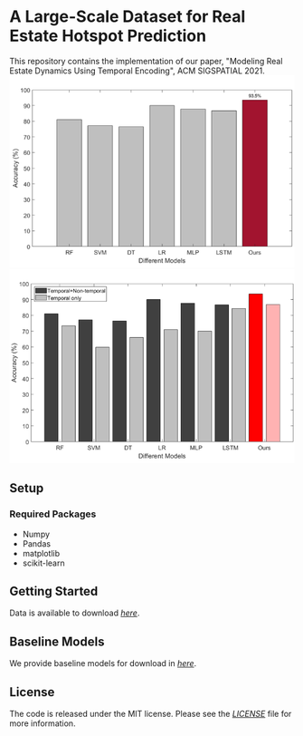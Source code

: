 # A Large-Scale Dataset for Real Estate Hotspot Prediction

This repository contains the implementation of our paper, "Modeling Real Estate Dynamics Using Temporal Encoding", ACM SIGSPATIAL 2021.
![Comparing models](/figs/compareModels2.png)
![Comparing models](/figs/compareModels.png)


## Setup
### Required Packages
- Numpy
- Pandas
- matplotlib
- scikit-learn

## Getting Started
Data is available to download *[here](https://github.com/jiang28/Real-Estate-Hotspot-Prediction/tree/master/data)*.

## Baseline Models
We provide baseline models for download in *[here](https://github.com/jiang28/Real-Estate-Hotspot-Prediction/tree/master/Baseline%20models)*.

## License
The code is released under the MIT license. Please see the *[LICENSE](https://github.com/jiang28/Real-Estate-Hotspot-Prediction/blob/master/LICENSE)* file for more information.

